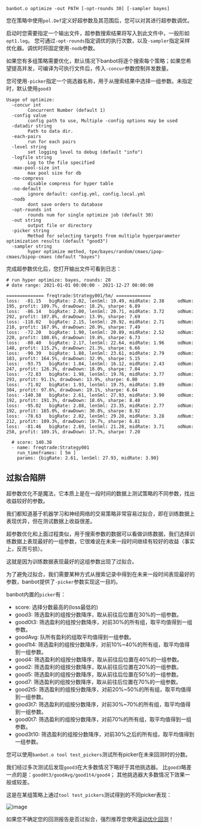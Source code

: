 ```shell
banbot.o optimize -out PATH [-opt-rounds 30] [-sampler bayes] 
```

您在策略中使用`pol.Def`定义好超参数及其范围后，您可以对其进行超参数调优。

启动时您需要指定一个输出文件，超参数搜索结果将写入到此文件中，一般形如`opt1.log`。
您可通过`-opt-rounds`指定调优的执行次数，以及`-sampler`指定采样优化器。调优时将固定使用`-nodb`参数。

如果您有多组策略需要优化，默认情况下banbot将逐个搜索每个策略；如果您希望提高并发，可编译为可执行文件后，传入`-concur`参数控制并发数量。

您可使用`-picker`指定一个挑选器名称，用于从搜索结果中选择一组参数。未指定时，默认使用`good3`

```text
Usage of optimize:
  -concur int
        Concurrent Number (default 1)
  -config value
        config path to use, Multiple -config options may be used
  -datadir string
        Path to data dir.
  -each-pairs
        run for each pairs
  -level string
        set logging level to debug (default "info")
  -logfile string
        Log to the file specified
  -max-pool-size int
        max pool size for db
  -no-compress
        disable compress for hyper table
  -no-default
        ignore default: config.yml, config.local.yml
  -nodb
        dont save orders to database
  -opt-rounds int
        rounds num for single optimize job (default 30)
  -out string
        output file or directory
  -picker string
        Method for selecting targets from multiple hyperparameter optimization results (default "good3")
  -sampler string
        hyper optimize method, tpe/bayes/random/cmaes/ipop-cmaes/bipop-cmaes (default "bayes")
```

完成超参数优化后，您打开输出文件可看到日志：
```text
# run hyper optimize: bayes, rounds: 20
# date range: 2021-01-01 00:00:00 - 2021-12-27 00:00:00

============== freqtrade:Strategy001/5m/ =============
loss:  -81.15 	bigRate: 2.02, lenSml: 19.49, midRate: 2.38 	odNum: 195, profit: 109.7%, drawDown: 18.2%, sharpe: 6.89
loss:  -86.14 	bigRate: 2.00, lenSml: 20.71, midRate: 3.72 	odNum: 292, profit: 107.8%, drawDown: 13.9%, sharpe: 7.69
loss: -118.02 	bigRate: 2.15, lenSml: 20.92, midRate: 2.71 	odNum: 210, profit: 167.9%, drawDown: 20.9%, sharpe: 7.49
loss:  -72.20 	bigRate: 1.90, lenSml: 20.89, midRate: 2.52 	odNum: 220, profit: 100.6%, drawDown: 19.8%, sharpe: 6.73
loss:  -80.40 	bigRate: 2.17, lenSml: 22.64, midRate: 1.96 	odNum: 148, profit: 115.2%, drawDown: 21.3%, sharpe: 6.66
loss:  -90.39 	bigRate: 1.88, lenSml: 23.61, midRate: 2.79 	odNum: 183, profit: 164.5%, drawDown: 32.9%, sharpe: 5.15
loss:  -93.75 	bigRate: 1.84, lenSml: 16.12, midRate: 2.43 	odNum: 247, profit: 126.3%, drawDown: 18.0%, sharpe: 7.04
loss:  -72.83 	bigRate: 1.98, lenSml: 19.76, midRate: 3.77 	odNum: 293, profit: 91.1%, drawDown: 13.9%, sharpe: 6.80
loss:  -71.02 	bigRate: 1.93, lenSml: 19.75, midRate: 3.89 	odNum: 304, profit: 97.6%, drawDown: 19.1%, sharpe: 6.64
loss: -140.38 	bigRate: 2.61, lenSml: 27.93, midRate: 3.90 	odNum: 192, profit: 191.3%, drawDown: 18.6%, sharpe: 8.48
loss:  -95.02 	bigRate: 2.88, lenSml: 23.35, midRate: 2.77 	odNum: 192, profit: 165.0%, drawDown: 30.8%, sharpe: 8.92
loss:  -78.63 	bigRate: 2.02, lenSml: 29.28, midRate: 3.28 	odNum: 212, profit: 109.3%, drawDown: 19.7%, sharpe: 6.81
loss:  -81.46 	bigRate: 2.69, lenSml: 21.28, midRate: 3.71 	odNum: 258, profit: 109.1%, drawDown: 17.7%, sharpe: 7.20

  # score: 140.38
  - name: freqtrade:Strategy001
    run_timeframes: [ 5m ]
    params: {bigRate: 2.61, lenSml: 27.93, midRate: 3.90}
```

## 过拟合陷阱
超参数优化不是魔法，它本质上是在一段时间的数据上测试策略的不同参数，找出收益较好的参数。

我们都知道基于机器学习和神经网络的交易策略非常容易过拟合，即在训练数据上表现优异，但在测试数据上收益很差。

超参数优化和上面过程类似，用于搜索参数的数据可以看做训练数据，我们选择训练数据上表现最好的一组参数，它很难说在未来一段时间继续有较好的收益（事实上，反而亏损）。

这就是因为训练数据表现最好的这组参数出现了过拟合。

为了避免过拟合，我们需要某种方式从搜索记录中得到在未来一段时间表现最好的参数，banbot提供了`-picker`参数实现这一目的。

banbot内置的`picker`有：
* score: 选择分数最高的(loss最低的)
* good3: 筛选盈利的组按分数降序，取从前往后位置在30%的一组参数。
* good0t3: 筛选盈利的组按分数降序，对前30%的所有组，取平均值得到一组参数。
* goodAvg: 队所有盈利的组取平均值得到一组参数。
* good1t4: 筛选盈利的组按分数降序，对前10%~40%的所有组，取平均值得到一组参数。
* good4: 筛选盈利的组按分数降序，取从前往后位置在40%的一组参数。
* good2: 筛选盈利的组按分数降序，取从前往后位置在20%的一组参数。
* good5: 筛选盈利的组按分数降序，取从前往后位置在50%的一组参数。
* good7: 筛选盈利的组按分数降序，取从前往后位置在70%的一组参数。
* good2t5: 筛选盈利的组按分数降序，对前20%~50%的所有组，取平均值得到一组参数。
* good3t7: 筛选盈利的组按分数降序，对前30%~70%的所有组，取平均值得到一组参数。
* good0t7: 筛选盈利的组按分数降序，对前70%的所有组，取平均值得到一组参数。
* good3t10: 筛选盈利的组按分数降序，对前30%之后的所有组，取平均值得到一组参数。

您可以使用`banbot.o tool test_pickers`测试所有picker在未来回测时的分数。  

我们经过多次测试后发现`good3`在大多数情况下略好于其他挑选器。
比`good3`略差一点的是：`good0t3/goodAvg/good1t4/good4`；
其他挑选器大多数情况下效果一般或较差。

这是在某组策略上通过`tool test_pickers`测试得到的不同picker表现：

![image](https://miro.medium.com/v2/resize:fit:1100/format:webp/1*lADeuVcb6PdPYYgvxw4nRw.png)

如果您不确定您的回测报告是否过拟合，强烈推荐您使用[滚动优化回测](./roll_btopt)！
